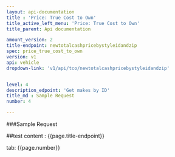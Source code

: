 ```yaml
---
layout: api-documentation
title : 'Price: True Cost to Own'
title_active_left_menu: 'Price: True Cost to Own'
title_parent: Api documentation

amount_version: 2
title-endpoint: newtotalcashpricebystyleidandzip
spec: price_true_cost_to_own
version: v1
api: vehicle
dropdown-link: 'v1/api/tco/newtotalcashpricebystyleidandzip'


level: 4
description_edpoint: 'Get makes by ID'
title_md : Sample Request
number: 4

---
```


###Sample Request

##test content : {{page.title-endpoint}} 

tab: {{page.number}} 
